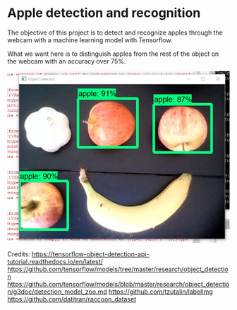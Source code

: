 # Apple detection and recognition

The objective of this project is to detect and recognize apples through the webcam with a machine learning model with Tensorflow.

What we want here is to distinguish apples from the rest of the object on the webcam with an accuracy over 75%.

![alt text](https://github.com/johntcha/object_detection_tensorflow/blob/master/apple_detection_and_recognition.JPG?raw=true)

Credits:
https://tensorflow-object-detection-api-tutorial.readthedocs.io/en/latest/
https://github.com/tensorflow/models/tree/master/research/object_detection
https://github.com/tensorflow/models/blob/master/research/object_detection/g3doc/detection_model_zoo.md
https://github.com/tzutalin/labelImg
https://github.com/datitran/raccoon_dataset
